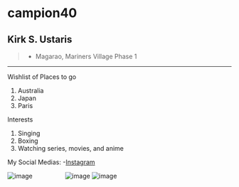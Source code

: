 # campion40
## Kirk S. Ustaris
>- Magarao, Mariners Village Phase 1
---
Wishlist of Places to go
1. Australia
2. Japan
3. Paris
   
Interests
1. Singing
2. Boxing
3. Watching series, movies, and anime

My Social Medias:
-[Instagram](https://www.instagram.com/ustariskirk/?hl=en)

   ![image](https://lh3.googleusercontent.com/a/ACg8ocJlYKlWrbFr796Ljwl14VttwvxsQ2zAQk5fJW6pU3DK1JhJDww=s288-c-no)             ⠀       ⠀⠀⠀⠀⠀
   ![image](https://github.com/user-attachments/assets/b6010f55-8479-4eb4-b208-658bd5c1763e)
   ![image](https://github.com/user-attachments/assets/75c15915-144e-41ce-ab8e-ce48dc31e534)

